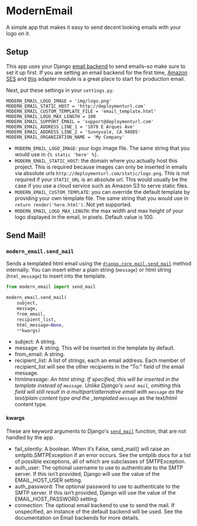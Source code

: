 # ModernEmail

A simple app that makes it easy to send decent looking emails with your logo on it.

## Setup

This app uses your Django [email backend](https://docs.djangoproject.com/en/2.2/topics/email/#email-backends) to send emails–so make sure to set it up first. If you are setting an email backend for the first time, [Amazon SES](https://aws.amazon.com/ses/) and [this](https://github.com/django-ses/django-ses) adapter module is a great place to start for production email.

Next, put these settings in your `settings.py`.

```
MODERN_EMAIL_LOGO_IMAGE = 'img/logo.png'
MODERN_EMAIL_STATIC_HOST = 'http://deploymenturl.com'
MODERN_EMAIL_CUSTOM_TEMPLATE_FILE = 'email_template.html'
MODERN_EMAIL_LOGO_MAX_LENGTH = 100
MODERN_EMAIL_SUPPORT_EMAIL = 'support@deploymenturl.com'
MODERN_EMAIL_ADDRESS_LINE_1 = '1070 E Arques Ave'
MODERN_EMAIL_ADDRESS_LINE_2 = 'Sunnyvale, CA 94085'
MODERN_EMAIL_ORGANIZATION_NAME = 'My Company'
```

- `MODERN_EMAIL_LOGO_IMAGE`: your logo image file. The same string that you would use in `{% static 'here' %}`.
- `MODERN_EMAIL_STATIC_HOST`: the domain where you actually host this project. This is required because images can only be inserted in emails via absolute urls `http://deploymenturl.com/static/logo.png`. This is not required if your `STATIC_URL` is an absolute url. This would usually be the case if you use a cloud service such as Amazon S3 to serve static files.
- `MODERN_EMAIL_CUSTOM_TEMPLATE`: you can override the default template by providing your own template file. The same string that you would use in `return render('here.html')`. Not yet supported.
- `MODERN_EMAIL_LOGO_MAX_LENGTH`: the max width and max height of your logo displayed in the email, in pixels. Default value is 100.

## Send Mail!

### `modern_email.send_mail`

Sends a templated html email using the [`django.core.mail.send_mail`](https://docs.djangoproject.com/en/2.2/topics/email/#send-mail) method internally. You can insert either a plain string (`message`) or html string (`html_message`) to insert into the template.

```python
from modern_email import send_mail

modern_email.send_mail(
    subject,
    message,
    from_email,
    recipient_list,
    html_message=None,
    **kwargs)
```

- subject: A string.
- message: A string. This will be inserted in the template by default.
- from_email: A string.
- recipient_list: A list of strings, each an email address. Each member of recipient_list will see the other recipients in the “To:” field of the email message.
- html*message: An html string. If specified, this will be inserted in the template instead of `message`. Unlike Django's `send mail`, omitting this field will still result in a multipart/alternative email with `message` as the text/plain content type and the \_templated* `message` as the text/html content type.

#### kwargs

These are keyword arguments to Django's [`send_mail`](https://docs.djangoproject.com/en/2.2/topics/email/#send-mail) function, that are not handled by the app.

- fail_silently: A boolean. When it’s False, send_mail() will raise an smtplib.SMTPException if an error occurs. See the smtplib docs for a list of possible exceptions, all of which are subclasses of SMTPException.
- auth_user: The optional username to use to authenticate to the SMTP server. If this isn’t provided, Django will use the value of the EMAIL_HOST_USER setting.
- auth_password: The optional password to use to authenticate to the SMTP server. If this isn’t provided, Django will use the value of the EMAIL_HOST_PASSWORD setting.
- connection: The optional email backend to use to send the mail. If unspecified, an instance of the default backend will be used. See the documentation on Email backends for more details.
